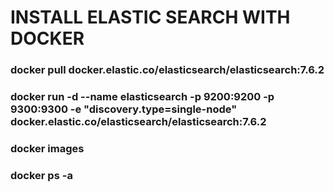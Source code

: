 # INSTALL ELASTIC SEARCH WITH DOCKER

### docker pull docker.elastic.co/elasticsearch/elasticsearch:7.6.2

### docker run -d --name elasticsearch -p 9200:9200 -p 9300:9300 -e "discovery.type=single-node" docker.elastic.co/elasticsearch/elasticsearch:7.6.2

### docker images

### docker ps -a

